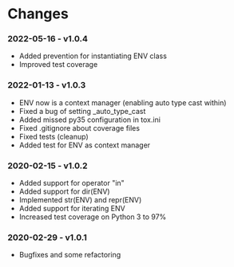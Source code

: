 # Changes

### 2022-05-16 - v1.0.4

* Added prevention for instantiating ENV class
* Improved test coverage

### 2022-01-13 - v1.0.3

* ENV now is a context manager (enabling auto type cast within)
* Fixed a bug of setting _auto_type_cast
* Added missed py35 configuration in tox.ini
* Fixed .gitignore about coverage files
* Fixed tests (cleanup)
* Added test for ENV as context manager


### 2020-02-15 - v1.0.2

* Added support for operator "in"
* Added support for dir(ENV)
* Implemented str(ENV) and repr(ENV)
* Added support for iterating ENV
* Increased test coverage on Python 3 to 97%

### 2020-02-29 - v1.0.1

* Bugfixes and some refactoring

